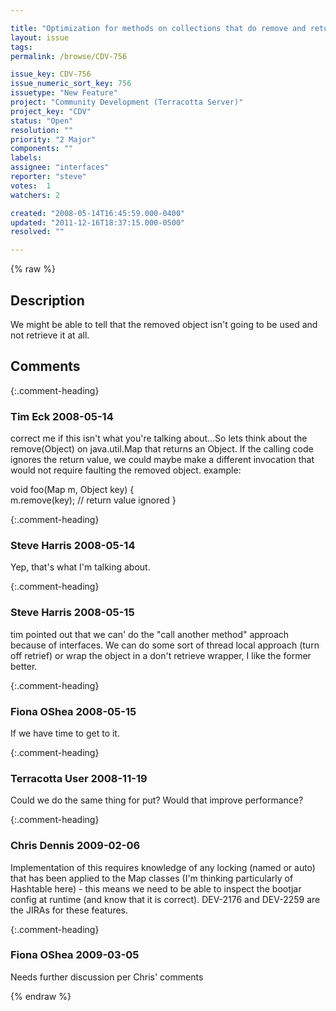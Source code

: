 ```yaml
---

title: "Optimization for methods on collections that do remove and return the object that is removed"
layout: issue
tags: 
permalink: /browse/CDV-756

issue_key: CDV-756
issue_numeric_sort_key: 756
issuetype: "New Feature"
project: "Community Development (Terracotta Server)"
project_key: "CDV"
status: "Open"
resolution: ""
priority: "2 Major"
components: ""
labels: 
assignee: "interfaces"
reporter: "steve"
votes:  1
watchers: 2

created: "2008-05-14T16:45:59.000-0400"
updated: "2011-12-16T18:37:15.000-0500"
resolved: ""

---
```




{% raw %}



## Description

<div markdown="1" class="description">

We might be able to tell that the removed object isn't going to be used and not retrieve it at all.

</div>

## Comments


{:.comment-heading}
### **Tim Eck** <span class="date">2008-05-14</span>

<div markdown="1" class="comment">

correct me if this isn't what you're talking about...So lets think about the remove(Object) on java.util.Map that returns an Object. If the calling code ignores the return value, we could maybe make a different invocation that would not require faulting the removed object. example:

   void foo(Map m, Object key) \{  
     m.remove(key); // return value ignored
   \}





</div>


{:.comment-heading}
### **Steve Harris** <span class="date">2008-05-14</span>

<div markdown="1" class="comment">

Yep, that's what I'm talking about. 


</div>


{:.comment-heading}
### **Steve Harris** <span class="date">2008-05-15</span>

<div markdown="1" class="comment">

tim pointed out that we can' do the "call another method" approach because of interfaces. We can do some sort of thread local approach (turn off retrief) or wrap the object in a don't retrieve wrapper, I like the former better.

</div>


{:.comment-heading}
### **Fiona OShea** <span class="date">2008-05-15</span>

<div markdown="1" class="comment">

If we have time to get to it.

</div>


{:.comment-heading}
### **Terracotta User** <span class="date">2008-11-19</span>

<div markdown="1" class="comment">

Could we do the same thing for put? Would that improve performance?

</div>


{:.comment-heading}
### **Chris Dennis** <span class="date">2009-02-06</span>

<div markdown="1" class="comment">

Implementation of this requires knowledge of any locking (named or auto) that has been applied to the Map classes (I'm thinking particularly of Hashtable here) - this means we need to be able to inspect the bootjar config at runtime (and know that it is correct).  DEV-2176 and DEV-2259 are the JIRAs for these features.

</div>


{:.comment-heading}
### **Fiona OShea** <span class="date">2009-03-05</span>

<div markdown="1" class="comment">

Needs further discussion per Chris' comments

</div>



{% endraw %}
